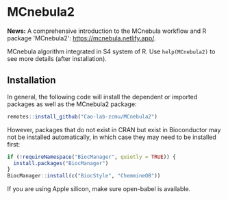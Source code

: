 # MCnebula2

**News:** A comprehensive introduction to the MCnebula workflow and R package
'MCnebula2': <https://mcnebula.netlify.app/>.

MCnebula algorithm integrated in S4 system of R.
Use `help(MCnebula2)` to see more details (after installation).

## Installation

In general, the following code will install the dependent or imported packages
as well as the MCnebula2 package:

```r
remotes::install_github("Cao-lab-zcmu/MCnebula2")
```

However, packages that do not exist in CRAN but exist in Bioconductor may not be installed
automatically, in which case they may need to be installed first:

```r
if (!requireNamespace("BiocManager", quietly = TRUE)) {
  install.packages("BiocManager")
}
BiocManager::install(c("BiocStyle", "ChemmineOB"))
```
If you are using Apple silicon, make sure open-babel is available.



